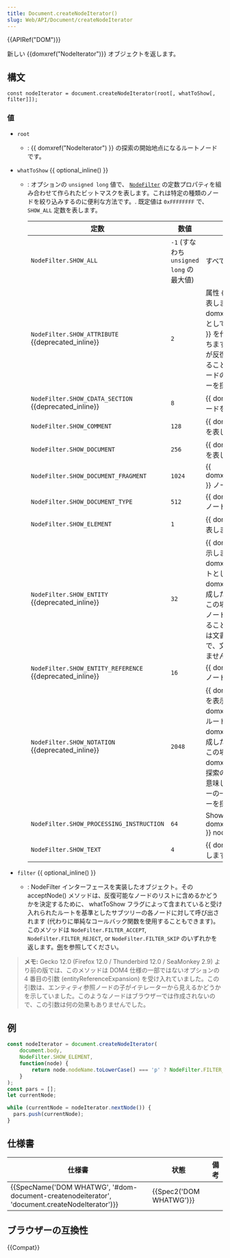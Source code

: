 ```yaml
---
title: Document.createNodeIterator()
slug: Web/API/Document/createNodeIterator
---
```


{{APIRef("DOM")}}

新しい {{domxref("NodeIterator")}} オブジェクトを返します。

## 構文

```
const nodeIterator = document.createNodeIterator(root[, whatToShow[, filter]]);
```

### 値

- `root`
  - : {{ domxref("NodeIterator") }} の探索の開始地点になるルートノードです。
- `whatToShow` {{ optional_inline() }}

  - : オプションの `unsigned long` 値で、 [`NodeFilter`](http://www.w3.org/TR/DOM-Level-2-Traversal-Range/traversal.html#Traversal-NodeFilter) の定数プロパティを組み合わせて作られたビットマスクを表します。これは特定の種類のノードを絞り込みするのに便利な方法です。. 既定値は `0xFFFFFFFF` で、 `SHOW_ALL` 定数を表します。

    | 定数                                                            | 数値                                     | 説明                                                                                                                                                                                                                                                                                                                                                                            |
    | --------------------------------------------------------------- | ---------------------------------------- | ------------------------------------------------------------------------------------------------------------------------------------------------------------------------------------------------------------------------------------------------------------------------------------------------------------------------------------------------------------------------------- |
    | `NodeFilter.SHOW_ALL`                                           | `-1` (すなわち `unsigned long` の最大値) | すべてのノードを表します。                                                                                                                                                                                                                                                                                                                                                      |
    | `NodeFilter.SHOW_ATTRIBUTE` {{deprecated_inline}}        | `2`                                      | 属性 {{ domxref("Attr") }} ノードを表します。これは、 {{ domxref("Attr") }} ノードをルートとして {{ domxref("NodeIterator") }} を作成した場合にのみ意味を持ちます。この場合、その属性ノードが反復や探索の最初の位置に現れることを意味します。属性は他のノードの子ではないので、文書ツリーを探索しても現れません。                                      |
    | `NodeFilter.SHOW_CDATA_SECTION` {{deprecated_inline}}    | `8`                                      | {{ domxref("CDATASection") }} ノードを表します。                                                                                                                                                                                                                                                                                                                     |
    | `NodeFilter.SHOW_COMMENT`                                       | `128`                                    | {{ domxref("Comment") }} ノードを表します。                                                                                                                                                                                                                                                                                                                             |
    | `NodeFilter.SHOW_DOCUMENT`                                      | `256`                                    | {{ domxref("Document") }} ノードを表します。                                                                                                                                                                                                                                                                                                                             |
    | `NodeFilter.SHOW_DOCUMENT_FRAGMENT`                             | `1024`                                   | {{ domxref("DocumentFragment") }} ノードを表します。                                                                                                                                                                                                                                                                                                                 |
    | `NodeFilter.SHOW_DOCUMENT_TYPE`                                 | `512`                                    | {{ domxref("DocumentType") }} ノードを表します。                                                                                                                                                                                                                                                                                                                     |
    | `NodeFilter.SHOW_ELEMENT`                                       | `1`                                      | {{ domxref("Element") }} ノードを表します。                                                                                                                                                                                                                                                                                                                             |
    | `NodeFilter.SHOW_ENTITY` {{deprecated_inline}}           | `32`                                     | {{ domxref("Entity") }} ノードを表示します。これは、 {{ domxref("Entity") }} ノードをルートとして {{ domxref("NodeIterator") }} を作成した場合にのみ意味を持ちます。この場合、 {{ domxref("Entity") }} ノードが探索の最初の位置に現れることを意味します。エンティティは文書ツリーの一部ではないので、文書ツリーを探索しても表されません。 |
    | `NodeFilter.SHOW_ENTITY_REFERENCE` {{deprecated_inline}} | `16`                                     | {{ domxref("EntityReference") }} ノードを表します。                                                                                                                                                                                                                                                                                                                 |
    | `NodeFilter.SHOW_NOTATION` {{deprecated_inline}}         | `2048`                                   | {{ domxref("Notation") }} ノードを表示します。これは、 {{ domxref("Notation") }} ノードをルートとして {{ domxref("NodeIterator") }} を作成した場合にのみ意味を持ちます。この場合、 {{ domxref("Notation") }} ノードが探索の最初の位置に現れることを意味します。 Notation は文書ツリーの一部ではないので、文書ツリーを探索しても表されません。   |
    | `NodeFilter.SHOW_PROCESSING_INSTRUCTION`                        | `64`                                     | Shows {{ domxref("ProcessingInstruction") }} nodes.                                                                                                                                                                                                                                                                                                               |
    | `NodeFilter.SHOW_TEXT`                                          | `4`                                      | {{ domxref("Text") }} ノードを表します。                                                                                                                                                                                                                                                                                                                                 |

- `filter` {{ optional_inline() }}
  - : NodeFilter インターフェースを実装したオブジェクト。その acceptNode() メソッドは、反復可能なノードのリストに含めるかどうかを決定するために、 whatToShow フラグによって含まれていると受け入れられたルートを基準としたサブツリーの各ノードに対して呼び出されます (代わりに単純なコールバック関数を使用することもできます)。このメソッドは `NodeFilter.FILTER_ACCEPT`, `NodeFilter.FILTER_REJECT`, or `NodeFilter.FILTER_SKIP` のいずれかを返します。[例](#example)を参照してください。

> **メモ:** Gecko 12.0 (Firefox 12.0 / Thunderbird 12.0 / SeaMonkey 2.9) より前の版では、このメソッドは DOM4 仕様の一部ではないオプションの 4 番目の引数 (entityReferenceExpansion) を受け入れていました。この引数は、エンティティ参照ノードの子がイテレーターから見えるかどうかを示していました。このようなノードはブラウザーでは作成されないので、この引数は何の効果もありませんでした。

## 例

```js
const nodeIterator = document.createNodeIterator(
    document.body,
    NodeFilter.SHOW_ELEMENT,
    function(node) {
        return node.nodeName.toLowerCase() === 'p' ? NodeFilter.FILTER_ACCEPT : NodeFilter.FILTER_REJECT;
    }
);
const pars = [];
let currentNode;

while (currentNode = nodeIterator.nextNode()) {
  pars.push(currentNode);
}
```

## 仕様書

| 仕様書                                                                                                                       | 状態                             | 備考 |
| ---------------------------------------------------------------------------------------------------------------------------- | -------------------------------- | ---- |
| {{SpecName('DOM WHATWG', '#dom-document-createnodeiterator', 'document.createNodeIterator')}} | {{Spec2('DOM WHATWG')}} |      |

## ブラウザーの互換性

{{Compat}}
